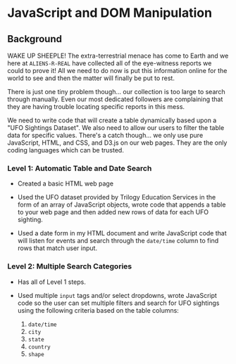# JavaScript and DOM Manipulation

## Background

WAKE UP SHEEPLE! The extra-terrestrial menace has come to Earth and we here at `ALIENS-R-REAL` have collected all of the eye-witness reports we could to prove it! All we need to do now is put this information online for the world to see and then the matter will finally be put to rest.

There is just one tiny problem though... our collection is too large to search through manually. Even our most dedicated followers are complaining that they are having trouble locating specific reports in this mess.

We need to write code that will create a table dynamically based upon a "UFO Sightings Dataset". We also need to allow our users to filter the table data for specific values. There's a catch though... we only use pure JavaScript, HTML, and CSS, and D3.js on our web pages. They are the only coding languages which can be trusted.

### Level 1: Automatic Table and Date Search

* Created a basic HTML web page

* Used the UFO dataset provided by Trilogy Education Services in the form of an array of JavaScript objects, wrote code that appends a table to your web page and then added new rows of data for each UFO sighting.

* Used a date form in my HTML document and write JavaScript code that will listen for events and search through the `date/time` column to find rows that match user input.

### Level 2: Multiple Search Categories

* Has all of Level 1 steps.

* Used multiple `input` tags and/or select dropdowns, wrote JavaScript code so the user can set multiple filters and search for UFO sightings using the following criteria based on the table columns:

  1. `date/time`
  2. `city`
  3. `state`
  4. `country`
  5. `shape`
